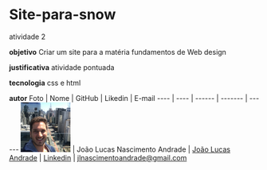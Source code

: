 # Site-para-snow
atividade 2


**objetivo**
Criar um site para a matéria fundamentos de Web design

**justificativa**
atividade pontuada

**tecnologia**
css e html

**autor**
Foto | Nome | GitHub | Likedin | E-mail
---- | ---- | ------ | ------- | ------
<img src="./img/perfil1.jpg" width="100px">  | João Lucas Nascimento Andrade | [João Lucas Andrade](https://github.com/Jlucas93/Form) | [Linkedin](https://www.linkedin.com/in/joão-lucas-nascimento-andrade-34574398) | jlnascimentoandrade@gmail.com